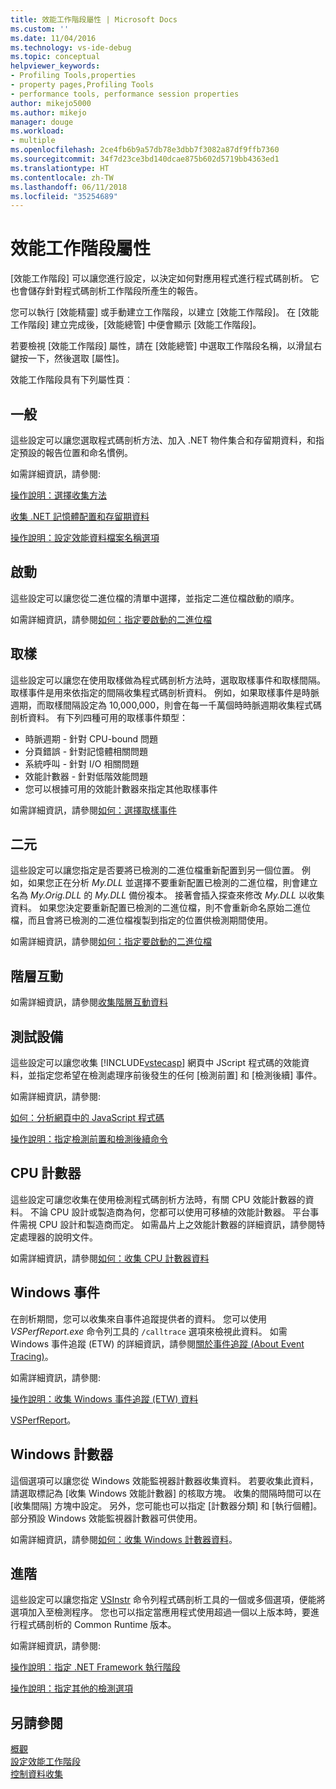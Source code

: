 ```yaml
---
title: 效能工作階段屬性 | Microsoft Docs
ms.custom: ''
ms.date: 11/04/2016
ms.technology: vs-ide-debug
ms.topic: conceptual
helpviewer_keywords:
- Profiling Tools,properties
- property pages,Profiling Tools
- performance tools, performance session properties
author: mikejo5000
ms.author: mikejo
manager: douge
ms.workload:
- multiple
ms.openlocfilehash: 2ce4fb6b9a57db78e3dbb7f3082a87df9ffb7360
ms.sourcegitcommit: 34f7d23ce3bd140dcae875b602d5719bb4363ed1
ms.translationtype: HT
ms.contentlocale: zh-TW
ms.lasthandoff: 06/11/2018
ms.locfileid: "35254689"
---
```

# <a name="performance-session-properties"></a>效能工作階段屬性

[效能工作階段] 可以讓您進行設定，以決定如何對應用程式進行程式碼剖析。 它也會儲存針對程式碼剖析工作階段所產生的報告。

您可以執行 [效能精靈] 或手動建立工作階段，以建立 [效能工作階段]。 在 [效能工作階段] 建立完成後，[效能總管] 中便會顯示 [效能工作階段]。

若要檢視 [效能工作階段] 屬性，請在 [效能總管] 中選取工作階段名稱，以滑鼠右鍵按一下，然後選取 [屬性]。

效能工作階段具有下列屬性頁︰

## <a name="general"></a>一般

這些設定可以讓您選取程式碼剖析方法、加入 .NET 物件集合和存留期資料，和指定預設的報告位置和命名慣例。

如需詳細資訊，請參閱:

[操作說明：選擇收集方法](../profiling/how-to-choose-collection-methods.md)

[收集 .NET 記憶體配置和存留期資料](../profiling/collecting-dotnet-memory-allocation-and-lifetime-data.md)

 [操作說明：設定效能資料檔案名稱選項](../profiling/how-to-set-performance-data-file-name-options.md)

## <a name="launch"></a>啟動

這些設定可以讓您從二進位檔的清單中選擇，並指定二進位檔啟動的順序。

如需詳細資訊，請參閱[如何：指定要啟動的二進位檔](../profiling/how-to-specify-the-binary-to-start.md)

## <a name="sampling"></a>取樣

這些設定可以讓您在使用取樣做為程式碼剖析方法時，選取取樣事件和取樣間隔。 取樣事件是用來依指定的間隔收集程式碼剖析資料。 例如，如果取樣事件是時脈週期，而取樣間隔設定為 10,000,000，則會在每一千萬個時時脈週期收集程式碼剖析資料。 有下列四種可用的取樣事件類型：

- 時脈週期 - 針對 CPU-bound 問題
- 分頁錯誤 - 針對記憶體相關問題
- 系統呼叫 - 針對 I/O 相關問題
- 效能計數器 - 針對低階效能問題
- 您可以根據可用的效能計數器來指定其他取樣事件

如需詳細資訊，請參閱[如何：選擇取樣事件](../profiling/how-to-choose-sampling-events.md)

## <a name="binary"></a>二元
這些設定可以讓您指定是否要將已檢測的二進位檔重新配置到另一個位置。 例如，如果您正在分析 *My.DLL* 並選擇不要重新配置已檢測的二進位檔，則會建立名為 *My.Orig.DLL* 的 *My.DLL* 備份複本。 接著會插入探查來修改 *My.DLL* 以收集資料。 如果您決定要重新配置已檢測的二進位檔，則不會重新命名原始二進位檔，而且會將已檢測的二進位檔複製到指定的位置供檢測期間使用。

如需詳細資訊，請參閱[如何：指定要啟動的二進位檔](../profiling/how-to-specify-the-binary-to-start.md)

## <a name="tier-interactions"></a>階層互動

如需詳細資訊，請參閱[收集階層互動資料](../profiling/collecting-tier-interaction-data.md)

## <a name="instrumentation"></a>測試設備

這些設定可以讓您收集 [!INCLUDE[vstecasp](../code-quality/includes/vstecasp_md.md)] 網頁中 JScript 程式碼的效能資料，並指定您希望在檢測處理序前後發生的任何 [檢測前置] 和 [檢測後續] 事件。

如需詳細資訊，請參閱:

[如何：分析網頁中的 JavaScript 程式碼](../profiling/how-to-profile-javascript-code-in-web-pages.md)

[操作說明：指定檢測前置和檢測後續命令](../profiling/how-to-specify-pre-and-post-instrument-commands.md)

## <a name="cpu-counters"></a>CPU 計數器

這些設定可讓您收集在使用檢測程式碼剖析方法時，有關 CPU 效能計數器的資料。 不論 CPU 設計或製造商為何，您都可以使用可移植的效能計數器。 平台事件需視 CPU 設計和製造商而定。 如需晶片上之效能計數器的詳細資訊，請參閱特定處理器的說明文件。

如需詳細資訊，請參閱[如何：收集 CPU 計數器資料](../profiling/how-to-collect-cpu-counter-data.md)

## <a name="windows-events"></a>Windows 事件

在剖析期間，您可以收集來自事件追蹤提供者的資料。 您可以使用 *VSPerfReport.exe* 命令列工具的 `/calltrace` 選項來檢視此資料。 如需 Windows 事件追蹤 (ETW) 的詳細資訊，請參閱[關於事件追蹤 (About Event Tracing)](http://go.microsoft.com/fwlink/?linkid=90752)。

如需詳細資訊，請參閱:

[操作說明：收集 Windows 事件追蹤 (ETW) 資料](../profiling/how-to-collect-event-tracing-for-windows-etw-data.md)

[VSPerfReport](../profiling/vsperfreport.md)。

## <a name="windows-counters"></a>Windows 計數器

這個選項可以讓您從 Windows 效能監視器計數器收集資料。 若要收集此資料，請選取標記為 [收集 Windows 效能計數器] 的核取方塊。 收集的間隔時間可以在 [收集間隔] 方塊中設定。 另外，您可能也可以指定 [計數器分類] 和 [執行個體]。 部分預設 Windows 效能監視器計數器可供使用。

 如需詳細資訊，請參閱[如何：收集 Windows 計數器資料](../profiling/how-to-collect-windows-counter-data.md)。

## <a name="advanced"></a>進階

這些設定可以讓您指定 [VSInstr](../profiling/vsinstr.md) 命令列程式碼剖析工具的一個或多個選項，便能將選項加入至檢測程序。 您也可以指定當應用程式使用超過一個以上版本時，要進行程式碼剖析的 Common Runtime 版本。

如需詳細資訊，請參閱:

[操作說明︰指定 .NET Framework 執行階段](../profiling/how-to-specify-the-dotnet-framework-runtime.md)

[操作說明：指定其他的檢測選項](../profiling/how-to-specify-additional-instrumentation-options.md)

## <a name="see-also"></a>另請參閱

[概觀](../profiling/overviews-performance-tools.md)  
[設定效能工作階段](../profiling/configuring-performance-sessions.md)  
[控制資料收集](../profiling/controlling-data-collection.md)